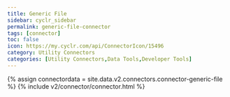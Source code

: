 ```yaml
---
title: Generic File
sidebar: cyclr_sidebar
permalink: generic-file-connector
tags: [connector]
toc: false
icon: https://my.cyclr.com/api/ConnectorIcon/15496
category: Utility Connectors
categories: [Utility Connectors,Data Tools,Developer Tools]
---
```

{% assign connectordata = site.data.v2.connectors.connector-generic-file %}
{% include v2/connector/connector.html %}	